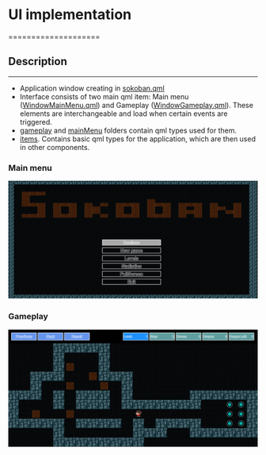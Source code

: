 # UI implementation
====================
## Description
--------------------
* Application window creating in [sokoban.qml](./sokoban.qml)
* Interface consists of two main qml item: Main menu ([WindowMainMenu.qml](./WindowMainMenu.qml)) and Gameplay ([WindowGameplay.qml](./WindowGameplay.qml)). These elements are interchangeable and load when certain events are triggered.
* [gameplay](./gameplay) and [mainMenu](./mainmenu) folders contain qml types used for them.
* [items](./items). Contains basic qml types for the application, which are then used in other components.

### Main menu

![main menu](../screenshots/mainMenu.png)

### Gameplay
![gameplay](../screenshots/gameplay.png)